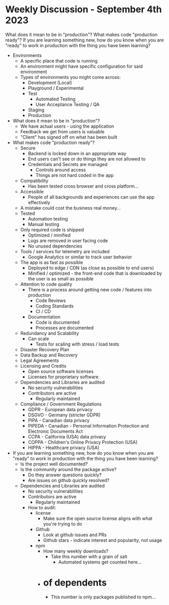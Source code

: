 # Weekly Discussion - September 4th 2023

What does it mean to be in "production"? What makes code "production ready"? If you are learning something new, how do you know when you are "ready" to work in production with the thing you have been learning?

* Environments
  * A specific place that code is running
  * An environment might have specific configuration for said environment
  * Types of environments you might come across:
    * Development (Local)
    * Playground / Experimental
    * Test
      * Automated Testing
      * User Acceptance Testing / QA
    * Staging
    * Production
* What does it mean to be in "production"?
  * We have actual users - using the application
  * Feedback we get from users is valuable
  * "Client" has signed off on what has been built
* What makes code "production ready"?
  * Secure
    * Backend is locked down in an appropriate way
    * End users can't see or do things they are not allowed to
    * Credentials and Secrets are managed
      * Controls around access
      * Things are not hard coded in the app
  * Compatibility
    * Has been tested cross browser and cross platform...
  * Accessible
    * People of all backgrounds and experiences can use the app effectively
  * A mistake could cost the business real money...
  * Tested
    * Automation testing
    * Manual testing
  * Only required code is shipped
    * Optimized / minified
    * Logs are removed in user facing code
    * No unused dependencies
  * Tools / services for telemetry are included
    * Google Analytics or similar to track user behavior
  * The app is as fast as possible
    * Deployed to edge / CDN (as close as possible to end users)
    * Minified / optimized - the front-end code that is downloaded by the user is as small as possible
  * Attention to code quality
    * There is a process around getting new code / features into production
      * Code Reviews
      * Coding Standards
      * CI / CD
    * Documentation
      * Code is documented
      * Processes are documented
  * Redundancy and Scalability
    * Can scale
      * Tests for scaling with stress / load tests
  * Disaster Recovery Plan
  * Data Backup and Recovery
  * Legal Agreements
  * Licensing and Credits
    * Open source software licenses
    * Licenses for proprietary software
  * Dependencies and Libraries are audited
    * No security vulnerabilities
    * Contributors are active
      * Regularly maintained
  * Compliance / Government Regulations
    * GDPR - European data privacy
    * DSGVO - Germany (stricter GDPR)
    * PIPA - Canadian data privacy
    * PIPEDA - Canadian - Personal Information Protection and Electronic Documents Act
    * CCPA - California (USA) data privacy
    * COPPA - Children's Online Privacy Protection (USA)
    * HIPPA - Healthcare privacy (USA)
* If you are learning something new, how do you know when you are "ready" to work in production with the thing you have been learning?
  * Is the project well documented?
  * Is the community around the package active?
    * Do they answer questions quickly?
    * Are issues on github quickly resolved?
  * Dependencies and Libraries are audited
    * No security vulnerabilities
    * Contributors are active
      * Regularly maintained
    * How to audit:
      * license
        * Make sure the open source license aligns with what you're trying to do
      * Github
        * Look at github issues and PRs
        * Github stars - indicate interest and popularity, not usage
      * npm
        * How many weekly downloads?
          * Take this number with a grain of salt
            * Automated systems get counted here...
        * # of dependents
          * This number is only packages published to npm...
